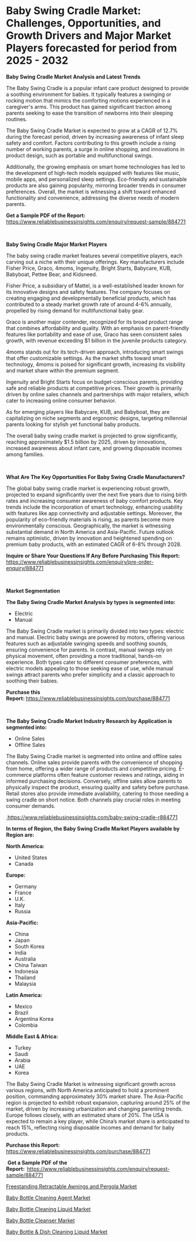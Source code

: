 <p><h1>Baby Swing Cradle Market: Challenges, Opportunities, and Growth Drivers and Major Market Players forecasted for period from 2025 - 2032</h1></p><p><strong>Baby Swing Cradle Market Analysis and Latest Trends</strong></p>
<p><p>The Baby Swing Cradle is a popular infant care product designed to provide a soothing environment for babies. It typically features a swinging or rocking motion that mimics the comforting motions experienced in a caregiver's arms. This product has gained significant traction among parents seeking to ease the transition of newborns into their sleeping routines.</p><p>The Baby Swing Cradle Market is expected to grow at a CAGR of 12.7% during the forecast period, driven by increasing awareness of infant sleep safety and comfort. Factors contributing to this growth include a rising number of working parents, a surge in online shopping, and innovations in product design, such as portable and multifunctional swings. </p><p>Additionally, the growing emphasis on smart home technologies has led to the development of high-tech models equipped with features like music, mobile apps, and personalized sleep settings. Eco-friendly and sustainable products are also gaining popularity, mirroring broader trends in consumer preferences. Overall, the market is witnessing a shift toward enhanced functionality and convenience, addressing the diverse needs of modern parents.</p></p>
<p><strong>Get a Sample PDF of the Report:&nbsp;</strong> <a href="https://www.reliablebusinessinsights.com/enquiry/request-sample/884771?utm_campaign=1138&utm_medium=2&utm_source=Github&utm_content=ia&utm_term=09022025&utm_id=baby-swing-cradle">https://www.reliablebusinessinsights.com/enquiry/request-sample/884771</a></p>
<p>&nbsp;</p>
<p><strong>Baby Swing Cradle Major Market Players</strong></p>
<p><p>The baby swing cradle market features several competitive players, each carving out a niche with their unique offerings. Key manufacturers include Fisher Price, Graco, 4moms, Ingenuity, Bright Starts, Babycare, KUB, Babyboat, Pettee Bear, and Kidsneed.</p><p>Fisher Price, a subsidiary of Mattel, is a well-established leader known for its innovative designs and safety features. The company focuses on creating engaging and developmentally beneficial products, which has contributed to a steady market growth rate of around 4-6% annually, propelled by rising demand for multifunctional baby gear.</p><p>Graco is another major contender, recognized for its broad product range that combines affordability and quality. With an emphasis on parent-friendly features like portability and ease of use, Graco has seen consistent sales growth, with revenue exceeding $1 billion in the juvenile products category.</p><p>4moms stands out for its tech-driven approach, introducing smart swings that offer customizable settings. As the market shifts toward smart technology, 4moms is poised for significant growth, increasing its visibility and market share within the premium segment.</p><p>Ingenuity and Bright Starts focus on budget-conscious parents, providing safe and reliable products at competitive prices. Their growth is primarily driven by online sales channels and partnerships with major retailers, which cater to increasing online consumer behavior.</p><p>As for emerging players like Babycare, KUB, and Babyboat, they are capitalizing on niche segments and ergonomic designs, targeting millennial parents looking for stylish yet functional baby products.</p><p>The overall baby swing cradle market is projected to grow significantly, reaching approximately $1.5 billion by 2025, driven by innovations, increased awareness about infant care, and growing disposable incomes among families.</p></p>
<p>&nbsp;</p>
<p><strong>What Are The Key Opportunities For Baby Swing Cradle Manufacturers?</strong></p>
<p><p>The global baby swing cradle market is experiencing robust growth, projected to expand significantly over the next five years due to rising birth rates and increasing consumer awareness of baby comfort products. Key trends include the incorporation of smart technology, enhancing usability with features like app connectivity and adjustable settings. Moreover, the popularity of eco-friendly materials is rising, as parents become more environmentally conscious. Geographically, the market is witnessing substantial demand in North America and Asia-Pacific. Future outlook remains optimistic, driven by innovation and heightened spending on premium baby products, with an estimated CAGR of 6-8% through 2028.</p></p>
<p><strong>Inquire or Share Your Questions If Any Before Purchasing This Report:</strong> <a href="https://www.reliablebusinessinsights.com/enquiry/pre-order-enquiry/884771?utm_campaign=1138&utm_medium=2&utm_source=Github&utm_content=ia&utm_term=09022025&utm_id=baby-swing-cradle">https://www.reliablebusinessinsights.com/enquiry/pre-order-enquiry/884771</a></p>
<p>&nbsp;</p>
<p><strong>Market Segmentation</strong></p>
<p><strong>The Baby Swing Cradle Market Analysis by types is segmented into:</strong></p>
<p><ul><li>Electric</li><li>Manual</li></ul></p>
<p><p>The Baby Swing Cradle market is primarily divided into two types: electric and manual. Electric baby swings are powered by motors, offering various features such as adjustable swinging speeds and soothing sounds, ensuring convenience for parents. In contrast, manual swings rely on physical movement, often providing a more traditional, hands-on experience. Both types cater to different consumer preferences, with electric models appealing to those seeking ease of use, while manual swings attract parents who prefer simplicity and a classic approach to soothing their babies.</p></p>
<p><strong>Purchase this Report:&nbsp;</strong><a href="https://www.reliablebusinessinsights.com/purchase/884771?utm_campaign=1138&utm_medium=2&utm_source=Github&utm_content=ia&utm_term=09022025&utm_id=baby-swing-cradle">https://www.reliablebusinessinsights.com/purchase/884771</a></p>
<p>&nbsp;</p>
<p><strong>The Baby Swing Cradle Market Industry Research by Application is segmented into:</strong></p>
<p><ul><li>Online Sales</li><li>Offline Sales</li></ul></p>
<p><p>The Baby Swing Cradle market is segmented into online and offline sales channels. Online sales provide parents with the convenience of shopping from home, offering a wider range of products and competitive pricing. E-commerce platforms often feature customer reviews and ratings, aiding in informed purchasing decisions. Conversely, offline sales allow parents to physically inspect the product, ensuring quality and safety before purchase. Retail stores also provide immediate availability, catering to those needing a swing cradle on short notice. Both channels play crucial roles in meeting consumer demands.</p></p>
<p><a href="https://www.reliablebusinessinsights.com/baby-swing-cradle-r884771?utm_campaign=1138&utm_medium=2&utm_source=Github&utm_content=ia&utm_term=09022025&utm_id=baby-swing-cradle">&nbsp;https://www.reliablebusinessinsights.com/baby-swing-cradle-r884771</a></p>
<p><strong>In terms of Region, the Baby Swing Cradle Market Players available by Region are:</strong></p>
<p>
    <p> <strong> North America: </strong>
        <ul>
            <li>United States</li>
            <li>Canada</li>
        </ul>
        </p> 
    <p> <strong> Europe: </strong>
        <ul>
            <li>Germany</li>
            <li>France</li>
            <li>U.K.</li>
            <li>Italy</li>
            <li>Russia</li>
        </ul>
        </p> 
    <p> <strong> Asia-Pacific: </strong>
        <ul>
            <li>China</li>
            <li>Japan</li>
            <li>South Korea</li>
            <li>India</li>
            <li>Australia</li>
            <li>China Taiwan</li>
            <li>Indonesia</li>
            <li>Thailand</li>
            <li>Malaysia</li>
        </ul>
        </p> 
    <p> <strong> Latin America: </strong>
        <ul>
            <li>Mexico</li>
            <li>Brazil</li>
            <li>Argentina Korea</li>
            <li>Colombia</li>
        </ul>
        </p> 
    <p> <strong> Middle East & Africa: </strong>
        <ul>
            <li>Turkey</li>
            <li>Saudi</li>
            <li>Arabia</li>
            <li>UAE</li>
            <li>Korea</li>
        </ul>
    </p>
    </p>
<p><p>The Baby Swing Cradle Market is witnessing significant growth across various regions, with North America anticipated to hold a prominent position, commanding approximately 30% market share. The Asia-Pacific region is projected to exhibit robust expansion, capturing around 25% of the market, driven by increasing urbanization and changing parenting trends. Europe follows closely, with an estimated share of 20%. The USA is expected to remain a key player, while China’s market share is anticipated to reach 15%, reflecting rising disposable incomes and demand for baby products.</p></p>
<p><strong>Purchase this Report: </strong><a href="https://www.reliablebusinessinsights.com/purchase/884771?utm_campaign=1138&utm_medium=2&utm_source=Github&utm_content=ia&utm_term=09022025&utm_id=baby-swing-cradle">https://www.reliablebusinessinsights.com/purchase/884771</a></p>
<p>&nbsp;<strong>Get a Sample PDF of the Report:&nbsp;&nbsp;</strong><a href="https://www.reliablebusinessinsights.com/enquiry/request-sample/884771?utm_campaign=1138&utm_medium=2&utm_source=Github&utm_content=ia&utm_term=09022025&utm_id=baby-swing-cradle">https://www.reliablebusinessinsights.com/enquiry/request-sample/884771</a></p>
<p><strong></strong></p>
<p><p><a href="https://github.com/hoevealiur4/Market-Research-Report-List-1/blob/main/freestanding-retractable-awnings-and-pergola-market.md?utm_campaign=1138&utm_medium=2&utm_source=Github&utm_content=ia&utm_term=09022025&utm_id=baby-swing-cradle">Freestanding Retractable Awnings and Pergola Market</a></p><p><a href="https://github.com/leehihkl/Market-Research-Report-List-1/blob/main/baby-bottle-cleaning-agent-market.md?utm_campaign=1138&utm_medium=2&utm_source=Github&utm_content=ia&utm_term=09022025&utm_id=baby-swing-cradle">Baby Bottle Cleaning Agent Market</a></p><p><a href="https://github.com/palejsaafuu/Market-Research-Report-List-1/blob/main/baby-bottle-cleaning-liquid-market.md?utm_campaign=1138&utm_medium=2&utm_source=Github&utm_content=ia&utm_term=09022025&utm_id=baby-swing-cradle">Baby Bottle Cleaning Liquid Market</a></p><p><a href="https://github.com/olaffmeagon/Market-Research-Report-List-1/blob/main/baby-bottle-cleanser-market.md?utm_campaign=1138&utm_medium=2&utm_source=Github&utm_content=ia&utm_term=09022025&utm_id=baby-swing-cradle">Baby Bottle Cleanser Market</a></p><p><a href="https://github.com/guleealhani/Market-Research-Report-List-1/blob/main/baby-bottle-dish-cleaning-liquid-market.md?utm_campaign=1138&utm_medium=2&utm_source=Github&utm_content=ia&utm_term=09022025&utm_id=baby-swing-cradle">Baby Bottle & Dish Cleaning Liquid Market</a></p></p>